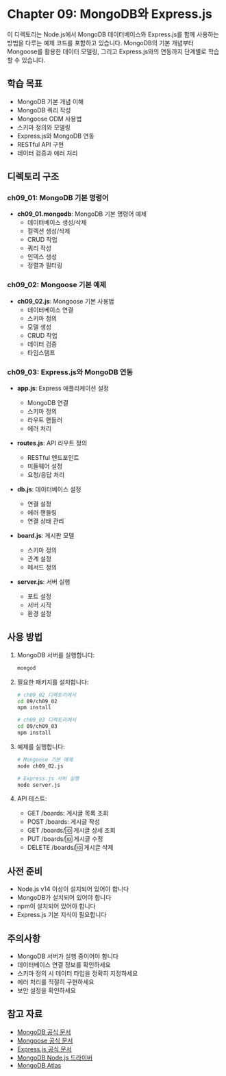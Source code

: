 # Chapter 09: MongoDB와 Express.js

이 디렉토리는 Node.js에서 MongoDB 데이터베이스와 Express.js를 함께 사용하는 방법을 다루는 예제 코드를 포함하고 있습니다. MongoDB의 기본 개념부터 Mongoose를 활용한 데이터 모델링, 그리고 Express.js와의 연동까지 단계별로 학습할 수 있습니다.

## 학습 목표

- MongoDB 기본 개념 이해
- MongoDB 쿼리 작성
- Mongoose ODM 사용법
- 스키마 정의와 모델링
- Express.js와 MongoDB 연동
- RESTful API 구현
- 데이터 검증과 에러 처리

## 디렉토리 구조

### ch09_01: MongoDB 기본 명령어

- **ch09_01.mongodb**: MongoDB 기본 명령어 예제
  - 데이터베이스 생성/삭제
  - 컬렉션 생성/삭제
  - CRUD 작업
  - 쿼리 작성
  - 인덱스 생성
  - 정렬과 필터링

### ch09_02: Mongoose 기본 예제

- **ch09_02.js**: Mongoose 기본 사용법
  - 데이터베이스 연결
  - 스키마 정의
  - 모델 생성
  - CRUD 작업
  - 데이터 검증
  - 타임스탬프

### ch09_03: Express.js와 MongoDB 연동

- **app.js**: Express 애플리케이션 설정

  - MongoDB 연결
  - 스키마 정의
  - 라우트 핸들러
  - 에러 처리

- **routes.js**: API 라우트 정의

  - RESTful 엔드포인트
  - 미들웨어 설정
  - 요청/응답 처리

- **db.js**: 데이터베이스 설정

  - 연결 설정
  - 에러 핸들링
  - 연결 상태 관리

- **board.js**: 게시판 모델

  - 스키마 정의
  - 관계 설정
  - 메서드 정의

- **server.js**: 서버 실행
  - 포트 설정
  - 서버 시작
  - 환경 설정

## 사용 방법

1. MongoDB 서버를 실행합니다:

   ```bash
   mongod
   ```

2. 필요한 패키지를 설치합니다:

   ```bash
   # ch09_02 디렉토리에서
   cd 09/ch09_02
   npm install

   # ch09_03 디렉토리에서
   cd 09/ch09_03
   npm install
   ```

3. 예제를 실행합니다:

   ```bash
   # Mongoose 기본 예제
   node ch09_02.js

   # Express.js 서버 실행
   node server.js
   ```

4. API 테스트:
   - GET /boards: 게시글 목록 조회
   - POST /boards: 게시글 작성
   - GET /boards/:id: 게시글 상세 조회
   - PUT /boards/:id: 게시글 수정
   - DELETE /boards/:id: 게시글 삭제

## 사전 준비

- Node.js v14 이상이 설치되어 있어야 합니다
- MongoDB가 설치되어 있어야 합니다
- npm이 설치되어 있어야 합니다
- Express.js 기본 지식이 필요합니다

## 주의사항

- MongoDB 서버가 실행 중이어야 합니다
- 데이터베이스 연결 정보를 확인하세요
- 스키마 정의 시 데이터 타입을 정확히 지정하세요
- 에러 처리를 적절히 구현하세요
- 보안 설정을 확인하세요

## 참고 자료

- [MongoDB 공식 문서](https://www.mongodb.com/docs/)
- [Mongoose 공식 문서](https://mongoosejs.com/docs/)
- [Express.js 공식 문서](https://expressjs.com/)
- [MongoDB Node.js 드라이버](https://www.mongodb.com/docs/drivers/node/current/)
- [MongoDB Atlas](https://www.mongodb.com/cloud/atlas)
